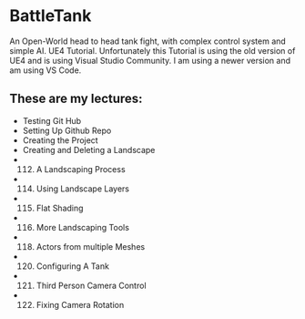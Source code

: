 # BattleTank
An Open-World head to head tank fight, with complex control system and simple AI. UE4 Tutorial.
Unfortunately this Tutorial is using the old version of UE4 and is using Visual Studio Community.
I am using a newer version and am using VS Code.

## These are my lectures:

* Testing Git Hub
* Setting Up Github Repo
* Creating the Project
* Creating and Deleting a Landscape
* 112. A Landscaping Process
* 114. Using Landscape Layers
* 115. Flat Shading
* 116. More Landscaping Tools
* 118. Actors from multiple Meshes
* 120. Configuring A Tank
* 121. Third Person Camera Control
* 122. Fixing Camera Rotation